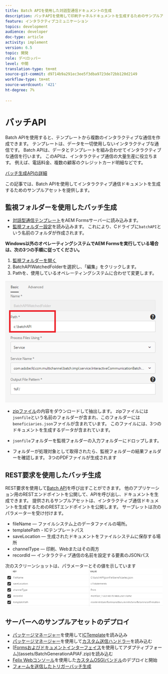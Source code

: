 ```yaml
---
title: Batch APIを使用した対話型通信ドキュメントの生成
description: バッチAPIを使用して印刷チャネルドキュメントを生成するためのサンプルアセット
feature: インタラクティブコミュニケーション
topics: development
audience: developer
doc-type: article
activity: implement
version: 6.5
topic: 開発
role: デベロッパー
level: 中間
translation-type: tm+mt
source-git-commit: d9714b9a291ec3ee5f3dba9723de72bb120d2149
workflow-type: tm+mt
source-wordcount: '421'
ht-degree: 7%

---
```



# バッチAPI

Batch APIを使用すると、テンプレートから複数のインタラクティブな通信を作成できます。 テンプレートは、データを一切使用しないインタラクティブな通信です。 Batch APIは、データとテンプレートを組み合わせてインタラクティブな通信を行います。 このAPIは、インタラクティブ通信の大量生産に役立ちます。 例えば、電話料金、複数の顧客のクレジットカード明細などです。

[バッチ生成APIの詳細](https://docs.adobe.com/content/help/en/experience-manager-65/forms/interactive-communications/generate-multiple-interactive-communication-using-batch-api.html)

この記事では、Batch APIを使用してインタラクティブ通信ドキュメントを生成するためのサンプルアセットを提供します。

## 監視フォルダーを使用したバッチ生成

* [対話型通信テンプレート](assets/Beneficiaries-confirmation.zip)をAEM Formsサーバーに読み込みます。
* [監視フォルダー設定](assets/batch-generation-api.zip)を読み込みます。 これにより、Cドライブに`batchAPI`という名前のフォルダが作成されます。

**Windows以外のオペレーティングシステムでAEM Formsを実行している場合は、次の3つの手順に従ってください。**

1. [監視フォルダーを開く](http://localhost:4502/libs/fd/core/WatchfolderUI/content/UI.html)
2. BatchAPIWatchedFolderを選択し、「編集」をクリックします。
3. Pathを、使用しているオペレーティングシステムに合わせて変更します。

![path](assets/watched-folder-batch-api-basic.PNG)

* [zipファイル](assets/jsonfile.zip)の内容をダウンロードして抽出します。 zipファイルには`jsonfile`という名前のフォルダーが含まれ、このフォルダーには`beneficiaries.json`ファイルが含まれています。 このファイルには、3つのドキュメントを生成するデータが含まれています。

* `jsonfile`フォルダーを監視フォルダーの入力フォルダーにドロップします。
* フォルダーが処理対象として取得されたら、監視フォルダーの結果フォルダーを確認します。 3つのPDFファイルが生成されます

## REST要求を使用したバッチ生成

REST要求を使用して[Batch API](https://helpx.adobe.com/jp/experience-manager/6-5/forms/javadocs/index.html)を呼び出すことができます。 他のアプリケーション用のRESTエンドポイントを公開して、APIを呼び出し、ドキュメントを生成できます。
提供されるサンプルアセットは、インタラクティブ通信ドキュメントを生成するためのRESTエンドポイントを公開します。 サーブレットは次のパラメーターを受け付けます。

* fileName — ファイルシステム上のデータファイルの場所。
* templatePath - ICテンプレートパス
* saveLocation — 生成されたドキュメントをファイルシステムに保存する場所
* channelType — 印刷、Webまたはその両方
* recordId — インタラクティブ通信の名前を設定する要素のJSONパス

次のスクリーンショットは、パラメーターとその値を示しています
![サンプルリクエスト](assets/generate-ic-batch-servlet.PNG)

## サーバーへのサンプルアセットのデプロイ

* [パッケージマネージャー](http://localhost:4502/crx/packmgr/index.jsp)を使用して[ICTemplate](assets/ICTemplate.zip)を読み込み
* [パッケージマネージャー](http://localhost:4502/crx/packmgr/index.jsp)を使用して[カスタム送信ハンドラー](assets/BatchAPICustomSubmit.zip)を読み込む
* [[Formsおよびドキュメントインターフェイス](http://localhost:4502/aem/forms.html/content/dam/formsanddocuments)を使用してアダプティブフォーム](assets/BatchGenerationAPIAF.zip)を読み込む
* [Felix Webコンソール](http://localhost:4502/system/console/bundles)を使用した[カスタムOSGIバンドル](assets/batchgenerationapi.batchgenerationapi.core-1.0-SNAPSHOT.jar)のデプロイと開始
* [フォームを送信したトリガーバッチ生成](http://localhost:4502/content/dam/formsanddocuments/batchgenerationapi/jcr:content?wcmmode=disabled)
